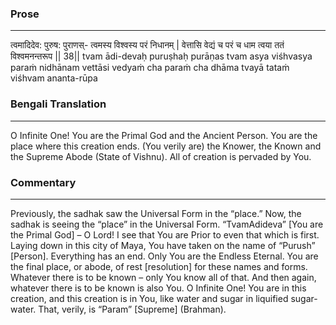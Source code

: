 ### Prose 
 --- 
त्वमादिदेव: पुरुष: पुराणस्-
त्वमस्य विश्वस्य परं निधानम् |
वेत्तासि वेद्यं च परं च धाम
त्वया ततं विश्वमनन्तरूप || 38||
tvam ādi-devaḥ puruṣhaḥ purāṇas
tvam asya viśhvasya paraṁ nidhānam
vettāsi vedyaṁ cha paraṁ cha dhāma
tvayā tataṁ viśhvam ananta-rūpa

### Bengali Translation 
 --- 
O Infinite One! You are the Primal God and the Ancient Person. You are the place where this creation ends. (You verily are) the Knower, the Known and the Supreme Abode (State of Vishnu). All of creation is pervaded by You. 

### Commentary 
 --- 
Previously, the sadhak saw the Universal Form in the “place.” Now, the sadhak is seeing the “place” in the Universal Form. “TvamAdideva” [You are the Primal God] – O Lord! I see that You are Prior to even that which is first. Laying down in this city of Maya, You have taken on the name of “Purush” [Person]. Everything has an end. Only You are the Endless Eternal. You are the final place, or abode, of rest [resolution] for these names and forms. Whatever there is to be known – only You know all of that. And then again, whatever there is to be known is also You. O Infinite One! You are in this creation, and this creation is in You, like water and sugar in liquified sugar-water. That, verily, is “Param” [Supreme] (Brahman). 
